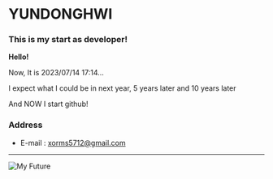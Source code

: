 # YUNDONGHWI
### This is my start as developer!

**Hello!**

Now, It is 2023/07/14 17:14...

I expect what I could be in next year, 5 years later and 10 years later

And NOW I start github!

### Address

- E-mail : xorms5712@gmail.com

---
![My Future](https://cdn.outsideonline.com/wp-content/uploads/2023/03/route-66-h.jpg?crop=16:9&width=960&enable=upscale&quality=100)
